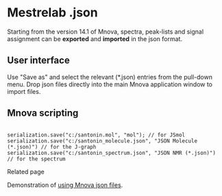 # Mestrelab .json 

Starting from the version 14.1 of Mnova, spectra, peak-lists and signal assignment can be **exported** and **imported** in the json format.

## User interface

Use "Save as" and select the relevant (*.json) entries from the pull-down menu. Drop json files directly into the main Mnova application window to import files.
 
## Mnova scripting

<div class="code-box">
<pre><code>
serialization.save("c:/santonin.mol", "mol"); // for JSmol
serialization.save("c:/santonin_molecule.json", "JSON Molecule (*.json)") // for the J-graph
serialization.save("c:/santonin_spectrum.json", "JSON NMR (*.json)") // for the spectrum
</code></pre>

Related page

Demonstration of [using Mnova json files](./mnova-reader.md).